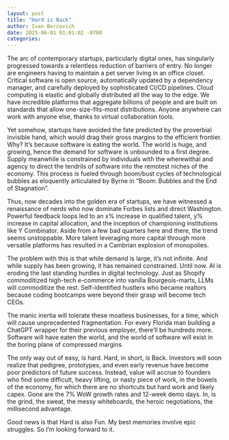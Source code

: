 ```yaml
---
layout: post
title: "Hard is Back"
author: Ivan Bercovich
date: 2025-06-01 01:01:02 -0700
categories:
---
```


The arc of contemporary startups, particularly digital ones, has singularly progressed towards a relentless reduction of barriers of entry. No longer are engineers having to maintain a pet server living in an office closet. Critical software is open source, automatically updated by a dependency manager, and carefully deployed by sophisticated CI/CD pipelines. Cloud computing is elastic and globally distributed all the way to the edge. We have incredible platforms that aggregate billions of people and are built on standards that allow one-size-fits-most distributions. Anyone anywhere can work with anyone else, thanks to virtual collaboration tools.

Yet somehow, startups have avoided the fate predicted by the proverbial invisible hand, which would drag their gross margins to the efficient frontier. Why? It’s because software is eating the world. The world is huge, and growing, hence the demand for software is unbounded to a first degree. Supply meanwhile is constrained by individuals with the wherewithal and agency to direct the tendrils of software into the remotest niches of the economy. This process is fueled through boom/bust cycles of technological bubbles as eloquently articulated by Byrne in “Boom: Bubbles and the End of Stagnation”.

Thus, now decades into the golden era of startups, we have witnessed a renaissance of nerds who now dominate Forbes lists and direct Washington. Powerful feedback loops led to an x% increase in qualified talent, y% increase in capital allocation, and the inception of championing institutions like Y Combinator. Aside from a few bad quarters here and there, the trend seems unstoppable. More talent leveraging more capital through more versatile platforms has resulted in a Cambrian explosion of monopolies.

The problem with this is that while demand is large, it’s not infinite. And while supply has been growing, it has remained constrained. Until now. AI is eroding the last standing hurdles in digital technology. Just as Shopify commoditized high-tech e-commerce into vanilla Bourgeois-marts, LLMs will commoditize the rest. Self-identified hustlers who became realtors because coding bootcamps were beyond their grasp will become tech CEOs.

The manic inertia will tolerate these moatless businesses, for a time, which will cause unprecedented fragmentation. For every Florida man building a ChatGPT wrapper for their previous employer, there’ll be hundreds more. Software will have eaten the world, and the world of software will exist in the boring plane of compressed margins.

The only way out of easy, is hard. Hard, in short, is Back. Investors will soon realize that pedigree, prototypes, and even early revenue have become poor predictors of future success. Instead, value will accrue to founders who find some difficult, heavy lifting, or nasty piece of work, in the bowels of the economy, for which there are no shortcuts but hard work and likely capex. Gone are the 7% WoW growth rates and 12-week demo days. In, is the grind, the sweat, the messy whiteboards, the heroic negotiations, the millisecond advantage.

Good news is that Hard is also Fun. My best memories involve epic struggles. So I’m looking forward to it.
